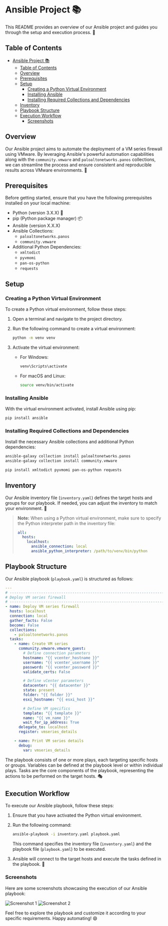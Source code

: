 # Ansible Project 📚

This README provides an overview of our Ansible project and guides you through the setup and execution process. 🚀

## Table of Contents

- [Ansible Project 📚](#ansible-project-)
  - [Table of Contents](#table-of-contents)
  - [Overview](#overview)
  - [Prerequisites](#prerequisites)
  - [Setup](#setup)
    - [Creating a Python Virtual Environment](#creating-a-python-virtual-environment)
    - [Installing Ansible](#installing-ansible)
    - [Installing Required Collections and Dependencies](#installing-required-collections-and-dependencies)
  - [Inventory](#inventory)
  - [Playbook Structure](#playbook-structure)
  - [Execution Workflow](#execution-workflow)
    - [Screenshots](#screenshots)

## Overview

Our Ansible project aims to automate the deployment of a VM series firewall using VMware. By leveraging Ansible's powerful automation capabilities along with the `community.vmware` and `paloaltonetworks.panos` collections, we can streamline the process and ensure consistent and reproducible results across VMware environments. 🎯

## Prerequisites

Before getting started, ensure that you have the following prerequisites installed on your local machine:

- Python (version 3.X.X) 🐍
- pip (Python package manager) 📦
- Ansible (version X.X.X)
- Ansible Collections:
  - `paloaltonetworks.panos`
  - `community.vmware`
- Additional Python Dependencies:
  - `xmltodict`
  - `pyvmomi`
  - `pan-os-python`
  - `requests`

## Setup

### Creating a Python Virtual Environment

To create a Python virtual environment, follow these steps:

1. Open a terminal and navigate to the project directory.
2. Run the following command to create a virtual environment:

   ```bash
   python -m venv venv
   ```

3. Activate the virtual environment:
   - For Windows:

     ```bash
     venv\Scripts\activate
     ```

   - For macOS and Linux:

     ```bash
     source venv/bin/activate
     ```

### Installing Ansible

With the virtual environment activated, install Ansible using pip:

```bash
pip install ansible
```

### Installing Required Collections and Dependencies

Install the necessary Ansible collections and additional Python dependencies:

```bash
ansible-galaxy collection install paloaltonetworks.panos
ansible-galaxy collection install community.vmware

pip install xmltodict pyvmomi pan-os-python requests
```

## Inventory

Our Ansible inventory file (`inventory.yaml`) defines the target hosts and groups for our playbook. If needed, you can adjust the inventory to match your environment. 📝

> **Note:** When using a Python virtual environment, make sure to specify the Python interpreter path in the inventory file:
>
> ```yaml
> all:
>   hosts:
>     localhost:
>       ansible_connection: local
>       ansible_python_interpreter: /path/to/venv/bin/python
> ```

## Playbook Structure

Our Ansible playbook (`playbook.yaml`) is structured as follows:

```yaml
---
# ---------------------------------------------------------------------------
# Deploy VM series firewall
# ---------------------------------------------------------------------------
- name: Deploy VM series firewall
  hosts: localhost
  connection: local
  gather_facts: False
  become: False
  collections:
    - paloaltonetworks.panos
  tasks:
    - name: Create VM series
      community.vmware.vmware_guest:
        # Define connection parameters
        hostname: "{{ vcenter_hostname }}"
        username: "{{ vcenter_username }}"
        password: "{{ vcenter_password }}"
        validate_certs: False

        # Define vCenter parameters
        datacenter: "{{ datacenter }}"
        state: present
        folder: "{{ folder }}"
        esxi_hostname: "{{ esxi_host }}"

        # Define VM specifics
        template: "{{ template }}"
        name: "{{ vm_name }}"
        wait_for_ip_address: True
      delegate_to: localhost
      register: vmseries_details

    - name: Print VM series details
      debug:
        var: vmseries_details
```

The playbook consists of one or more plays, each targeting specific hosts or groups. Variables can be defined at the playbook level or within individual plays. Tasks are the core components of the playbook, representing the actions to be performed on the target hosts. 🎭

## Execution Workflow

To execute our Ansible playbook, follow these steps:

1. Ensure that you have activated the Python virtual environment.
2. Run the following command:

   ```bash
   ansible-playbook -i inventory.yaml playbook.yaml
   ```

   This command specifies the inventory file (`inventory.yaml`) and the playbook file (`playbook.yaml`) to be executed.

3. Ansible will connect to the target hosts and execute the tasks defined in the playbook. 🚀

### Screenshots

Here are some screenshots showcasing the execution of our Ansible playbook:

![Screenshot 1](screenshots/screenshot1.png)
![Screenshot 2](screenshots/screenshot2.png)

Feel free to explore the playbook and customize it according to your specific requirements. Happy automating! 😄
